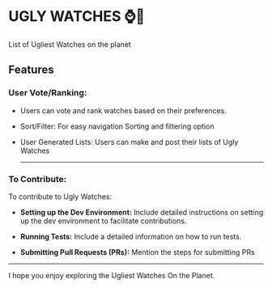 # UGLY WATCHES ⌚🤢

List of Ugliest Watches on the planet

## Features

### User Vote/Ranking:

- Users can vote and rank watches based on their preferences.

- Sort/Filter:
  For easy navigation Sorting and filtering option
- User Generated Lists:
  Users can make and post their lists of Ugly Watches

  ***

### To Contribute:

To contribute to Ugly Watches:

- **Setting up the Dev Environment:**
  Include detailed instructions on setting up the dev environment to facilitate contributions.

- **Running Tests:**
  Include a detailed information on how to run tests.

- **Submitting Pull Requests (PRs):**
  Mention the steps for submitting PRs

---

I hope you enjoy exploring the Ugliest Watches On the Planet.
